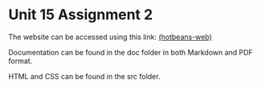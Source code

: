 # Unit 15 Assignment 2

The website can be accessed using this link: [(hotbeans-web)](https://hotbeans-web.netlify.app/home)

Documentation can be found in the doc folder in both Markdown and PDF format.

HTML and CSS can be found in the src folder.
